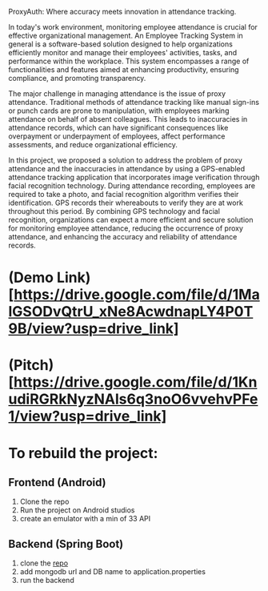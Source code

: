 ProxyAuth: Where accuracy meets innovation in attendance tracking.

In today's work environment, monitoring employee attendance is crucial for effective
organizational management. An Employee Tracking System in general is a software-based
solution designed to help organizations efficiently monitor and manage their employees'
activities, tasks, and performance within the workplace. This system encompasses a range of
functionalities and features aimed at enhancing productivity, ensuring compliance, and
promoting transparency.

The major challenge in managing attendance is the issue of proxy attendance. Traditional
methods of attendance tracking like manual sign-ins or punch cards are prone to manipulation,
with employees marking attendance on behalf of absent colleagues. This leads to inaccuracies in
attendance records, which can have significant consequences like overpayment or underpayment
of employees, affect performance assessments, and reduce organizational efficiency.

In this project, we proposed a solution to address the problem of proxy attendance and the
inaccuracies in attendance by using a GPS-enabled attendance tracking application that
incorporates image verification through facial recognition technology. During attendance
recording, employees are required to take a photo, and facial recognition algorithm verifies their
identification. GPS records their whereabouts to verify they are at work throughout this period.
By combining GPS technology and facial recognition, organizations can expect a more efficient
and secure solution for monitoring employee attendance, reducing the occurrence of proxy
attendance, and enhancing the accuracy and reliability of attendance records.

# (Demo Link)[https://drive.google.com/file/d/1MalGSODvQtrU_xNe8AcwdnapLY4P0T9B/view?usp=drive_link]

# (Pitch)[https://drive.google.com/file/d/1KnudiRGRkNyzNAls6q3noO6vvehvPFe1/view?usp=drive_link]

# To rebuild the project:
## Frontend (Android)
1. Clone the repo
2. Run the project on Android studios
3. create an emulator with a min of 33 API

## Backend (Spring Boot)
1. clone the [repo](https://github.com/chisunku/proxyAuthAPIs.git)
2. add mongodb url and DB name to application.properties
3. run the backend 
